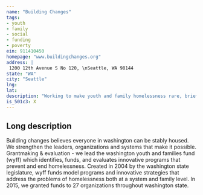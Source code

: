 ```yaml
---
name: "Building Changes"
tags:
- youth
- family
- social
- funding
- poverty
ein: 911410450
homepage: "www.buildingchanges.org"
address: |
 1200 12th Avenue S No 120, \nSeattle, WA 98144
state: "WA"
city: "Seattle"
lng: 
lat: 
description: "Working to make youth and family homelessness rare, brief and nonrecurring in washington state. "
is_501c3: X
---
```


## Long description

Building changes believes everyone in washington can be stably housed. We strengthen the leaders, organizations and systems that make it possible. Grantmaking & evaluation - we lead the washington youth and families fund (wyff) which identifies, funds, and evaluates innovative programs that prevent and end homelessness. Created in 2004 by the washington state legislature, wyff funds model programs and innovative strategies that address the problems of homelessness both at a system and family level. In 2015, we granted funds to 27 organizations throughout washington state. 
